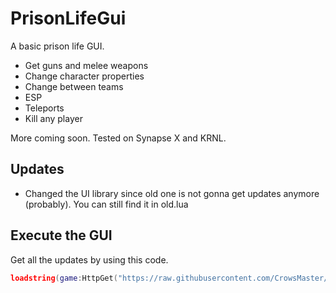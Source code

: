# PrisonLifeGui
A basic prison life GUI.

- Get guns and melee weapons
- Change character properties
- Change between teams
- ESP
- Teleports
- Kill any player

More coming soon. 
Tested on Synapse X and KRNL.

## Updates
- Changed the UI library since old one is not gonna get updates anymore (probably). You can still find it in old.lua

## Execute the GUI
Get all the updates by using this code.
```lua
loadstring(game:HttpGet("https://raw.githubusercontent.com/CrowsMaster/PrisonLifeGui/main/master.lua"))()
```
